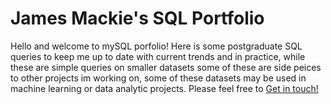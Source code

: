 # James Mackie's SQL Portfolio

Hello and welcome to mySQL porfolio! Here is some postgraduate SQL queries to keep me up to date with current trends and in practice, while these are simple queries on smaller datasets some of these are side peices to other projects im working on, some of these datasets may be used in machine learning or data analytic projects. Please feel free to 
[Get in touch!](https://www.linkedin.com/in/jamesa-mackie/)
